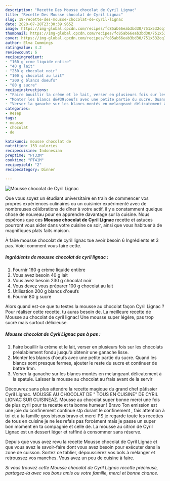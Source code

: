 ```yaml
---
description: "Recette Des Mousse chocolat de Cyril Lignac"
title: "Recette Des Mousse chocolat de Cyril Lignac"
slug: 18-recette-des-mousse-chocolat-de-cyril-lignac
date: 2020-07-28T23:30:39.965Z
image: https://img-global.cpcdn.com/recipes/fc85ab66eab3bd30/751x532cq70/mousse-chocolat-de-cyril-lignac-photo-principale-de-la-recette.jpg
thumbnail: https://img-global.cpcdn.com/recipes/fc85ab66eab3bd30/751x532cq70/mousse-chocolat-de-cyril-lignac-photo-principale-de-la-recette.jpg
cover: https://img-global.cpcdn.com/recipes/fc85ab66eab3bd30/751x532cq70/mousse-chocolat-de-cyril-lignac-photo-principale-de-la-recette.jpg
author: Elva Cummings
ratingvalue: 4.2
reviewcount: 6
recipeingredient:
- "160 g crme liquide entire"
- "40 g lait"
- "230 g chocolat noir"
- "100 g chocolat au lait"
- "200 g blancs doeufs"
- "80 g sucre"
recipeinstructions:
- "Faire bouillir la crème et le lait, verser en plusieurs fois sur les chocolats préalablement fondu jusqu&#39;à obtenir une ganache lisse."
- "Monter les blancs d&#39;oeufs avec une petite partie du sucre. Quand les blancs sont presque fermes, ajouter le reste du sucre et continuer de battre 1mn."
- "Verser la ganache sur les blancs montés en melangeant délicatement à la spatule. Laisser la mousse au chocolat au frais avant de la servir"
categories:
- Resep
tags:
- mousse
- chocolat
- de

katakunci: mousse chocolat de 
nutrition: 153 calories
recipecuisine: Indonesian
preptime: "PT33M"
cooktime: "PT41M"
recipeyield: "2"
recipecategory: Dinner

---
```



![Mousse chocolat de Cyril Lignac](https://img-global.cpcdn.com/recipes/fc85ab66eab3bd30/751x532cq70/mousse-chocolat-de-cyril-lignac-photo-principale-de-la-recette.jpg)

Que vous soyez un étudiant universitaire en train de commencer vos propres expériences culinaires ou un cuisinier expérimenté avec de nombreuses célébrations de dîner à votre actif, il y a constamment quelque chose de nouveau pour en apprendre davantage sur la cuisine. Nous espérons que ces <strong> Mousse chocolat de Cyril Lignac </strong> recette et astuces pourront vous aider dans votre cuisine ce soir, ainsi que vous habituer à de magnifiques plats faits maison.

<!--inarticleads1-->

À faire mousse chocolat de cyril lignac tue avoir besoin 6 Ingrédients et 3 pas. Voici comment vous faire cette.

##### Ingrédients de mousse chocolat de cyril lignac :

1. Fournir 160 g crème liquide entière
1. Vous avez besoin 40 g lait
1. Vous avez besoin 230 g chocolat noir
1. Vous devez vous préparer 100 g chocolat au lait
1. Utilisation 200 g blancs d&#39;oeufs
1. Fournir 80 g sucre


Alors quand est-ce que tu testes la mousse au chocolat façon Cyril Lignac ? Pour réaliser cette recette, tu auras besoin de. La meilleure recette de Mousse au chocolat de cyril lignac! Une mousse super légère, pas trop sucré mais surtout délicieuse. 

<!--inarticleads2-->

##### Mousse chocolat de Cyril Lignac pas à pas :

1. Faire bouillir la crème et le lait, verser en plusieurs fois sur les chocolats préalablement fondu jusqu&#39;à obtenir une ganache lisse.
1. Monter les blancs d&#39;oeufs avec une petite partie du sucre. Quand les blancs sont presque fermes, ajouter le reste du sucre et continuer de battre 1mn.
1. Verser la ganache sur les blancs montés en melangeant délicatement à la spatule. Laisser la mousse au chocolat au frais avant de la servir


Découvrez sans plus attendre la recette magique du grand chef pâtissier Cyril Lignac. MOUSSE AU CHOCOLAT DE &#34; TOUS EN CUISINE&#34; DE CYRIL LIGNAC SUR CUISINEAZ. Mousse au chocolat super bonne merci une fois de plus cyril pour ta recette et ta bonne humeur ! Bravo Ton emission est une joie du confinement continue stp durant le confinement , fais attention à toi et a ta famille gros bisous bravo et merci PS je regarde toute les recettes de tous en cuisine je ne les refais pas forcément mais je passe un super bon moment en ta compagnie et celle de. La mousse au citron de Cyril Lignac est un dessert léger et raffiné à consommer sans réserve. 

<!--inarticleads1-->

<p>
Depuis que vous avez revu la recette Mousse chocolat de Cyril Lignac et que vous avez le savoir-faire dont vous avez besoin pour exécuter dans la zone de cuisson. Sortez ce tablier, dépoussiérez vos bols à mélanger et retroussez vos manches. Vous avez un peu de cuisine à faire.
</p>

<p>
<i>Si vous trouvez cette Mousse chocolat de Cyril Lignac recette précieuse, partagez-la avec vos bons amis ou votre famille, merci et bonne chance.</i>
</p>
